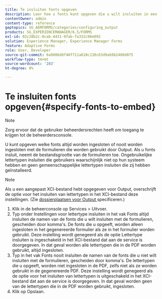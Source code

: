 ```yaml
---
title: Te insluiten fonts opgeven
description: Leer hoe u fonts kunt opgeven die u wilt insluiten in een adaptief formulier. U kunt opgeven welke lettertypen worden ingesloten of nooit worden ingesloten met formulieren die door Forms Service worden gegenereerd.
contentOwner: admin
content-type: reference
geptopics: SG_AEMFORMS/categories/configuring_output
products: SG_EXPERIENCEMANAGER/6.5/FORMS
exl-id: 02c28b2c-0cab-4431-9fab-fa332c96e092
solution: Experience Manager, Experience Manager Forms
feature: Adaptive Forms
role: User, Developer
source-git-commit: 6a9806d8f40f711a610c130c63d9ab9b2460d075
workflow-type: tm+mt
source-wordcount: '283'
ht-degree: 0%

---
```


# Te insluiten fonts opgeven{#specify-fonts-to-embed}

>[!NOTE]
> 
> Zorg ervoor dat de gebruiker beheerdersrechten heeft om toegang te krijgen tot de beheerdersconsole.

U kunt opgeven welke fonts altijd worden ingesloten of nooit worden ingesloten met de formulieren die worden gebruikt door Output. Als u fonts insluit, neemt de bestandsgrootte van de formulieren toe. Ongebruikelijke lettertypen insluiten die gebruikers waarschijnlijk niet op hun systeem hebben en geen gemeenschappelijke lettertypen insluiten die zij hebben geïnstalleerd.

>[!NOTE]
>
>Als u een aangepast XCI-bestand hebt opgegeven voor Output, overschrijft de optie voor het insluiten van lettertypen in het XCI-bestand deze instellingen. (Zie [ dossierplaatsen voor Output ](/help/forms/using/admin-help/specify-file-locations-output.md#specify-file-locations-for-output) specificeren.)

1. Klik in de beheerconsole op Services > Uitvoer.
1. Typ onder Instellingen voor lettertype insluiten in het vak Fonts altijd insluiten de namen van de fonts die u wilt insluiten met de formulieren, gescheiden door komma&#39;s. De fonts die u opgeeft, worden alleen ingesloten in het gegenereerde formulier als ze in het formulier worden gebruikt. Deze instelling wordt genegeerd als de optie Lettertype insluiten is ingeschakeld in het XCI-bestand dat aan de service is doorgegeven. In dat geval worden alle lettertypen die in de PDF worden gebruikt, altijd ingesloten.
1. Typ in het vak Fonts nooit insluiten de namen van de fonts die u niet wilt insluiten met de formulieren, gescheiden door komma&#39;s. De lettertypen die u opgeeft, worden niet ingesloten in de PDF, zelfs niet als ze worden gebruikt in de gegenereerde PDF. Deze instelling wordt genegeerd als de optie voor het insluiten van lettertypen is uitgeschakeld in het XCI-bestand dat aan de service is doorgegeven. In dat geval worden geen van de lettertypen die in de PDF worden gebruikt, ingesloten.
1. Klik op Opslaan.
